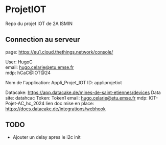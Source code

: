 # ProjetIOT
Repo du projet IOT de 2A ISMIN

## Connection au serveur

page: https://eu1.cloud.thethings.network/console/

User: HugoC\
email: hugo.celarie@etu.emse.fr\
mdp: hCaC@IOT@24

Nom de l'application: Appli_Projet_IOT
ID: appliprojetiot



Datacake: https://app.datacake.de/mines-de-saint-etiennes/devices
Data site: datahcac
Token: Token1
email: hugo.celarie@etu.emse.fr
mdp: IOT-Pojet-AC_hc_2024
lien doc mise en place: https://docs.datacake.de/integrations/webhook



## TODO

* Ajouter un delay apres le i2c init